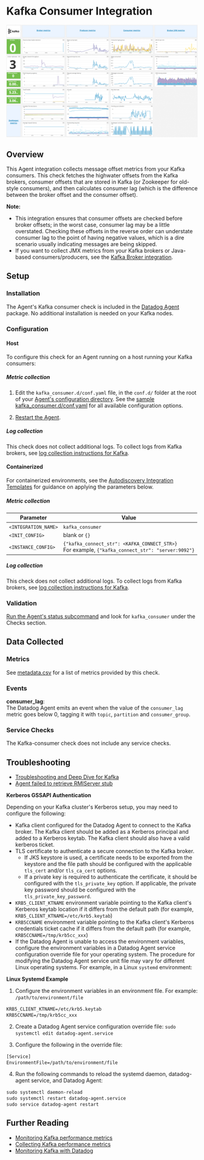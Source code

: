 # Kafka Consumer Integration

![Kafka Dashboard][1]

## Overview

This Agent integration collects message offset metrics from your Kafka consumers. This check fetches the highwater offsets from the Kafka brokers, consumer offsets that are stored in Kafka (or Zookeeper for old-style consumers), and then calculates consumer lag (which is the difference between the broker offset and the consumer offset).

**Note:** 
- This integration ensures that consumer offsets are checked before broker offsets; in the worst case, consumer lag may be a little overstated. Checking these offsets in the reverse order can understate consumer lag to the point of having negative values, which is a dire scenario usually indicating messages are being skipped.
- If you want to collect JMX metrics from your Kafka brokers or Java-based consumers/producers, see the [Kafka Broker integration][19].


## Setup

### Installation

The Agent's Kafka consumer check is included in the [Datadog Agent][2] package. No additional installation is needed on your Kafka nodes.

### Configuration

<!-- xxx tabs xxx -->
<!-- xxx tab "Host" xxx -->

#### Host

To configure this check for an Agent running on a host running your Kafka consumers:

##### Metric collection

1. Edit the `kafka_consumer.d/conf.yaml` file, in the `conf.d/` folder at the root of your [Agent's configuration directory][3]. See the [sample kafka_consumer.d/conf.yaml][4] for all available configuration options.

2. [Restart the Agent][5].

##### Log collection

This check does not collect additional logs. To collect logs from Kafka brokers, see [log collection instructions for Kafka][6].

<!-- xxz tab xxx -->
<!-- xxx tab "Containerized" xxx -->

#### Containerized

For containerized environments, see the [Autodiscovery Integration Templates][17] for guidance on applying the parameters below.

##### Metric collection

| Parameter            | Value                                |
| -------------------- | ------------------------------------ |
| `<INTEGRATION_NAME>` | `kafka_consumer`                     |
| `<INIT_CONFIG>`      | blank or `{}`                        |
| `<INSTANCE_CONFIG>`  | `{"kafka_connect_str": <KAFKA_CONNECT_STR>}` <br/>For example, `{"kafka_connect_str": "server:9092"}` |

##### Log collection

This check does not collect additional logs. To collect logs from Kafka brokers, see [log collection instructions for Kafka][6].

<!-- xxz tab xxx -->
<!-- xxz tabs xxx -->

### Validation

[Run the Agent's status subcommand][8] and look for `kafka_consumer` under the Checks section.

## Data Collected

### Metrics

See [metadata.csv][9] for a list of metrics provided by this check.

### Events

**consumer_lag**:<br>
The Datadog Agent emits an event when the value of the `consumer_lag` metric goes below 0, tagging it with `topic`, `partition` and `consumer_group`.

### Service Checks

The Kafka-consumer check does not include any service checks.

## Troubleshooting

- [Troubleshooting and Deep Dive for Kafka][10]
- [Agent failed to retrieve RMIServer stub][11]

**Kerberos GSSAPI Authentication**

Depending on your Kafka cluster's Kerberos setup, you may need to configure the following:

* Kafka client configured for the Datadog Agent to connect to the Kafka broker. The Kafka client should be added as a Kerberos principal and added to a Kerberos keytab. The Kafka client should also have a valid kerberos ticket. 
* TLS certificate to authenticate a secure connection to the Kafka broker.
  * If JKS keystore is used, a certificate needs to be exported from the keystore and the file path should be configured with the applicable `tls_cert` and/or `tls_ca_cert` options. 
  * If a private key is required to authenticate the certificate, it should be configured with the `tls_private_key` option. If applicable, the private key password should be configured with the `tls_private_key_password`. 
* `KRB5_CLIENT_KTNAME` environment variable pointing to the Kafka client's Kerberos keytab location if it differs from the default path (for example, `KRB5_CLIENT_KTNAME=/etc/krb5.keytab`)
* `KRB5CCNAME` environment variable pointing to the Kafka client's Kerberos credentials ticket cache if it differs from the default path (for example, `KRB5CCNAME=/tmp/krb5cc_xxx`)
* If the Datadog Agent is unable to access the environment variables, configure the environment variables in a Datadog Agent service configuration override file for your operating system. The procedure for modifying the Datadog Agent service unit file may vary for different Linux operating systems. For example, in a Linux `systemd` environment: 

**Linux Systemd Example**

1. Configure the environment variables in an environment file.
   For example: `/path/to/environment/file`

  ```
  KRB5_CLIENT_KTNAME=/etc/krb5.keytab
  KRB5CCNAME=/tmp/krb5cc_xxx
  ```

2. Create a Datadog Agent service configuration override file: `sudo systemctl edit datadog-agent.service`

3. Configure the following in the override file:

  ```
  [Service]
  EnvironmentFile=/path/to/environment/file
  ```

4. Run the following commands to reload the systemd daemon, datadog-agent service, and Datadog Agent:

```
sudo systemctl daemon-reload
sudo systemctl restart datadog-agent.service
sudo service datadog-agent restart
```

## Further Reading

- [Monitoring Kafka performance metrics][13]
- [Collecting Kafka performance metrics][14]
- [Monitoring Kafka with Datadog][15]

[1]: https://raw.githubusercontent.com/DataDog/integrations-core/master/kafka_consumer/images/kafka_dashboard.png
[2]: https://app.datadoghq.com/account/settings/agent/latest
[3]: https://docs.datadoghq.com/agent/guide/agent-configuration-files/#agent-configuration-directory
[4]: https://github.com/DataDog/integrations-core/blob/master/kafka_consumer/datadog_checks/kafka_consumer/data/conf.yaml.example
[5]: https://docs.datadoghq.com/agent/guide/agent-commands/#start-stop-and-restart-the-agent
[6]: https://docs.datadoghq.com/integrations/kafka/#log-collection
[7]: https://docs.datadoghq.com/agent/guide/autodiscovery-with-jmx/?tab=containerizedagent
[8]: https://docs.datadoghq.com/agent/guide/agent-commands/#agent-status-and-information
[9]: https://github.com/DataDog/integrations-core/blob/master/kafka_consumer/metadata.csv
[10]: https://docs.datadoghq.com/integrations/faq/troubleshooting-and-deep-dive-for-kafka/
[11]: https://docs.datadoghq.com/integrations/guide/agent-failed-to-retrieve-rmiserver-stub/
[13]: https://www.datadoghq.com/blog/monitoring-kafka-performance-metrics
[14]: https://www.datadoghq.com/blog/collecting-kafka-performance-metrics
[15]: https://www.datadoghq.com/blog/monitor-kafka-with-datadog
[16]: https://www.datadoghq.com/product/data-streams-monitoring/
[17]: https://docs.datadoghq.com/containers/kubernetes/integrations/
[18]: https://app.datadoghq.com/data-streams
[19]: https://app.datadoghq.com/integrations/kafka?search=kafka
